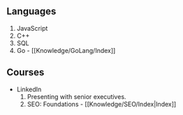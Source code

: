## Languages 

1. JavaScript
2. C++
3. SQL
4. Go - [[Knowledge/GoLang/Index]]

## Courses
- LinkedIn
	1. Presenting with senior executives.
	2. SEO: Foundations - [[Knowledge/SEO/Index|Index]]